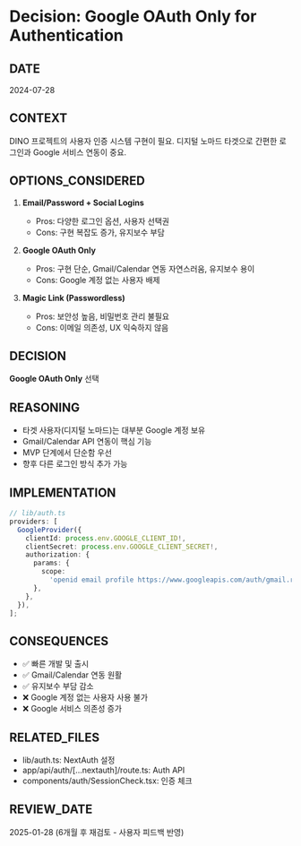 # Decision: Google OAuth Only for Authentication

## DATE

2024-07-28

## CONTEXT

DINO 프로젝트의 사용자 인증 시스템 구현이 필요. 디지털 노마드 타겟으로 간편한 로그인과 Google 서비스 연동이 중요.

## OPTIONS_CONSIDERED

1. **Email/Password + Social Logins**
   - Pros: 다양한 로그인 옵션, 사용자 선택권
   - Cons: 구현 복잡도 증가, 유지보수 부담

2. **Google OAuth Only**
   - Pros: 구현 단순, Gmail/Calendar 연동 자연스러움, 유지보수 용이
   - Cons: Google 계정 없는 사용자 배제

3. **Magic Link (Passwordless)**
   - Pros: 보안성 높음, 비밀번호 관리 불필요
   - Cons: 이메일 의존성, UX 익숙하지 않음

## DECISION

**Google OAuth Only** 선택

## REASONING

- 타겟 사용자(디지털 노마드)는 대부분 Google 계정 보유
- Gmail/Calendar API 연동이 핵심 기능
- MVP 단계에서 단순함 우선
- 향후 다른 로그인 방식 추가 가능

## IMPLEMENTATION

```typescript
// lib/auth.ts
providers: [
  GoogleProvider({
    clientId: process.env.GOOGLE_CLIENT_ID!,
    clientSecret: process.env.GOOGLE_CLIENT_SECRET!,
    authorization: {
      params: {
        scope:
          'openid email profile https://www.googleapis.com/auth/gmail.readonly https://www.googleapis.com/auth/calendar',
      },
    },
  }),
];
```

## CONSEQUENCES

- ✅ 빠른 개발 및 출시
- ✅ Gmail/Calendar 연동 원활
- ✅ 유지보수 부담 감소
- ❌ Google 계정 없는 사용자 사용 불가
- ❌ Google 서비스 의존성 증가

## RELATED_FILES

- lib/auth.ts: NextAuth 설정
- app/api/auth/[...nextauth]/route.ts: Auth API
- components/auth/SessionCheck.tsx: 인증 체크

## REVIEW_DATE

2025-01-28 (6개월 후 재검토 - 사용자 피드백 반영)
